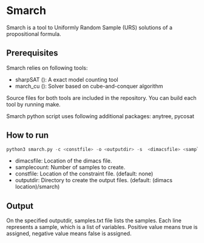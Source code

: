 # Smarch
Smarch is a tool to Uniformly Random Sample (URS) solutions of a propositional formula.

## Prerequisites
Smarch relies on following tools:
* sharpSAT (): A exact model counting tool
* march_cu (): Solver based on cube-and-conquer algorithm

Source files for both tools are included in the repository.
You can build each tool by running make.

Smarch python script uses following additional packages: anytree, pycosat

## How to run
```python
python3 smarch.py -c <constfile> -o <outputdir> -s  <dimacsfile> <samplecount>
```
* dimacsfile: Location of the dimacs file.
* samplecount: Number of samples to create.
* constfile: Location of the constraint file. (default: none)
* outputdir: Directory to create the output files. (default: (dimacs location)/smarch) 

## Output
On the specified outputdir, samples.txt file lists the samples.
Each line represents a sample, which is a list of variables.
Positive value means true is assigned, negative value means false is assigned.

